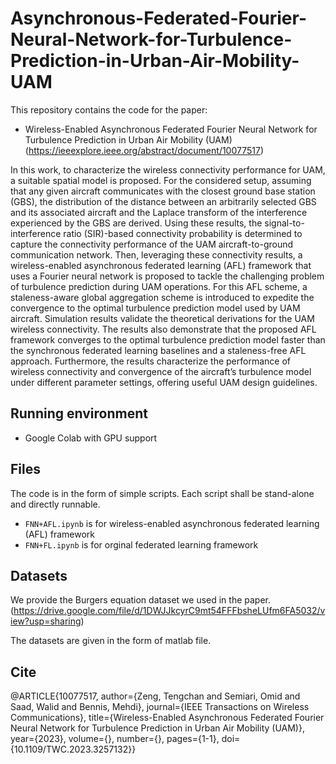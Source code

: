# Asynchronous-Federated-Fourier-Neural-Network-for-Turbulence-Prediction-in-Urban-Air-Mobility-UAM

This repository contains the code for the paper:
- Wireless-Enabled Asynchronous Federated Fourier Neural Network for Turbulence Prediction in Urban Air Mobility (UAM) (https://ieeexplore.ieee.org/abstract/document/10077517)

In this work, to characterize the wireless connectivity performance for UAM, a suitable spatial model is proposed. For the considered setup, assuming that any given aircraft communicates with the closest ground base station (GBS), the distribution of the distance between an arbitrarily selected GBS and its associated aircraft and the Laplace transform of the interference experienced by the GBS are derived. Using these results, the signal-to-interference ratio (SIR)-based connectivity probability is determined to capture the connectivity performance of the UAM aircraft-to-ground communication network. Then, leveraging these connectivity results, a wireless-enabled asynchronous federated learning (AFL) framework that uses a Fourier neural network is proposed to tackle the challenging problem of turbulence prediction during UAM operations. For this AFL scheme, a staleness-aware global aggregation scheme is introduced to expedite the convergence to the optimal turbulence prediction model used by UAM aircraft. Simulation results validate the theoretical derivations for the UAM wireless connectivity. The results also demonstrate that the proposed AFL framework converges to the optimal turbulence prediction model faster than the synchronous federated learning baselines and a staleness-free AFL approach. Furthermore, the results characterize the performance of wireless connectivity and convergence of the aircraft’s turbulence model under different parameter settings, offering useful UAM design guidelines.



## Running environment
- Google Colab with GPU support

## Files
The code is in the form of simple scripts. Each script shall be stand-alone and directly runnable.

- `FNN+AFL.ipynb` is for wireless-enabled asynchronous federated learning (AFL) framework
- `FNN+FL.ipynb` is for orginal federated learning framework

## Datasets
We provide the Burgers equation dataset we used in the paper. 
(https://drive.google.com/file/d/1DWJJkcyrC9mt54FFFbsheLUfm6FA5032/view?usp=sharing)

The datasets are given in the form of matlab file. 

## Cite 
@ARTICLE{10077517,
  author={Zeng, Tengchan and Semiari, Omid and Saad, Walid and Bennis, Mehdi},
  journal={IEEE Transactions on Wireless Communications}, 
  title={Wireless-Enabled Asynchronous Federated Fourier Neural Network for Turbulence Prediction in Urban Air Mobility (UAM)}, 
  year={2023},
  volume={},
  number={},
  pages={1-1},
  doi={10.1109/TWC.2023.3257132}}
